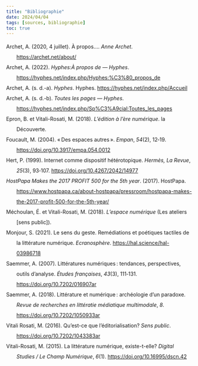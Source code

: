 ```yaml
---
title: "Bibliographie"
date: 2024/04/04
tags: [sources, bibliographie]
toc: true
---
```


<!DOCTYPE html PUBLIC "-//W3C//DTD XHTML 1.1//EN" "http://www.w3.org/TR/xhtml11/DTD/xhtml11.dtd">
<html xmlns="http://www.w3.org/1999/xhtml" xml:lang="en">
<head>
<meta http-equiv="Content-Type" content="text/html; charset=utf-8"/>
<title>Bibliographie</title>
</head>
<body>
<div class="csl-bib-body" style="line-height: 2; margin-left: 2em; text-indent:-2em;">
  <div class="csl-entry">Archet, A. (2020, 4 juillet). À propos…. <i>Anne Archet</i>. <a href="https://archet.net/about/">https://archet.net/about/</a></div>
  <span class="Z3988" title="url_ver=Z39.88-2004&amp;ctx_ver=Z39.88-2004&amp;rfr_id=info%3Asid%2Fzotero.org%3A2&amp;rft_val_fmt=info%3Aofi%2Ffmt%3Akev%3Amtx%3Adc&amp;rft.type=blogPost&amp;rft.title=%C3%80%20propos%E2%80%A6&amp;rft.description=Biographie%20plus%20ou%20moins%20exacte%20d%E2%80%99Anne%20Archet.&amp;rft.identifier=https%3A%2F%2Farchet.net%2Fabout%2F&amp;rft.aufirst=Anne&amp;rft.aulast=Archet&amp;rft.au=Anne%20Archet&amp;rft.date=2020-07-04&amp;rft.language=fr-FR"></span>
  <div class="csl-entry">Archet, A. (2022). <i>Hyphes:À propos de — Hyphes</i>. <a href="https://hyphes.net/index.php/Hyphes:%C3%80_propos_de">https://hyphes.net/index.php/Hyphes:%C3%80_propos_de</a></div>
  <span class="Z3988" title="url_ver=Z39.88-2004&amp;ctx_ver=Z39.88-2004&amp;rfr_id=info%3Asid%2Fzotero.org%3A2&amp;rft_val_fmt=info%3Aofi%2Ffmt%3Akev%3Amtx%3Adc&amp;rft.type=webpage&amp;rft.title=Hyphes%3A%C3%80%20propos%20de%20%E2%80%94%20Hyphes&amp;rft.identifier=https%3A%2F%2Fhyphes.net%2Findex.php%2FHyphes%3A%25C3%2580_propos_de&amp;rft.aufirst=Anne&amp;rft.aulast=Archet&amp;rft.au=Anne%20Archet&amp;rft.date=2022"></span>
  <div class="csl-entry">Archet, A. (s. d.-a). <i>Hyphes</i>. Hyphes. <a href="https://hyphes.net/index.php/Accueil">https://hyphes.net/index.php/Accueil</a></div>
  <span class="Z3988" title="url_ver=Z39.88-2004&amp;ctx_ver=Z39.88-2004&amp;rfr_id=info%3Asid%2Fzotero.org%3A2&amp;rft_val_fmt=info%3Aofi%2Ffmt%3Akev%3Amtx%3Adc&amp;rft.type=webpage&amp;rft.title=Hyphes&amp;rft.identifier=https%3A%2F%2Fhyphes.net%2Findex.php%2FAccueil&amp;rft.aufirst=Anne&amp;rft.aulast=Archet&amp;rft.au=Anne%20Archet&amp;rft.language=fr"></span>
  <div class="csl-entry">Archet, A. (s. d.-b). <i>Toutes les pages — Hyphes</i>. <a href="https://hyphes.net/index.php/Sp%C3%A9cial:Toutes_les_pages">https://hyphes.net/index.php/Sp%C3%A9cial:Toutes_les_pages</a></div>
  <span class="Z3988" title="url_ver=Z39.88-2004&amp;ctx_ver=Z39.88-2004&amp;rfr_id=info%3Asid%2Fzotero.org%3A2&amp;rft_val_fmt=info%3Aofi%2Ffmt%3Akev%3Amtx%3Adc&amp;rft.type=webpage&amp;rft.title=Toutes%20les%20pages%20%E2%80%94%20Hyphes&amp;rft.identifier=https%3A%2F%2Fhyphes.net%2Findex.php%2FSp%25C3%25A9cial%3AToutes_les_pages&amp;rft.aufirst=Anne&amp;rft.aulast=Archet&amp;rft.au=Anne%20Archet"></span>
  <div class="csl-entry">Epron, B. et Vitali-Rosati, M. (2018). <i>L’édition à l’ère numérique</i>. la Découverte.</div>
  <span class="Z3988" title="url_ver=Z39.88-2004&amp;ctx_ver=Z39.88-2004&amp;rfr_id=info%3Asid%2Fzotero.org%3A2&amp;rft_id=urn%3Aisbn%3A978-2-7071-9935-5&amp;rft_val_fmt=info%3Aofi%2Ffmt%3Akev%3Amtx%3Abook&amp;rft.genre=book&amp;rft.btitle=L'%C3%A9dition%20%C3%A0%20l'%C3%A8re%20num%C3%A9rique&amp;rft.place=Paris&amp;rft.publisher=la%20D%C3%A9couverte&amp;rft.series=Rep%C3%A8res&amp;rft.aufirst=Beno%C3%AEt&amp;rft.aulast=Epron&amp;rft.au=Beno%C3%AEt%20Epron&amp;rft.au=Marcello%20Vitali-Rosati&amp;rft.date=2018&amp;rft.isbn=978-2-7071-9935-5&amp;rft.language=fr"></span>
  <div class="csl-entry">Foucault, M. (2004). « Des espaces autres ». <i>Empan</i>, <i>54</i>(2), 12‑19. <a href="https://doi.org/10.3917/empa.054.0012">https://doi.org/10.3917/empa.054.0012</a></div>
  <span class="Z3988" title="url_ver=Z39.88-2004&amp;ctx_ver=Z39.88-2004&amp;rfr_id=info%3Asid%2Fzotero.org%3A2&amp;rft_id=info%3Adoi%2F10.3917%2Fempa.054.0012&amp;rft_val_fmt=info%3Aofi%2Ffmt%3Akev%3Amtx%3Ajournal&amp;rft.genre=article&amp;rft.atitle=%C2%AB%20Des%20espaces%20autres%20%C2%BB&amp;rft.jtitle=Empan&amp;rft.stitle=Empan&amp;rft.volume=54&amp;rft.issue=2&amp;rft.aufirst=Michel&amp;rft.aulast=Foucault&amp;rft.au=Michel%20Foucault&amp;rft.date=2004&amp;rft.pages=12-19&amp;rft.spage=12&amp;rft.epage=19&amp;rft.issn=1152-3336&amp;rft.language=fr"></span>
  <div class="csl-entry">Hert, P. (1999). Internet comme dispositif hétérotopique. <i>Hermès, La Revue</i>, <i>25</i>(3), 93‑107. <a href="https://doi.org/10.4267/2042/14977">https://doi.org/10.4267/2042/14977</a></div>
  <span class="Z3988" title="url_ver=Z39.88-2004&amp;ctx_ver=Z39.88-2004&amp;rfr_id=info%3Asid%2Fzotero.org%3A2&amp;rft_id=info%3Adoi%2F10.4267%2F2042%2F14977&amp;rft_val_fmt=info%3Aofi%2Ffmt%3Akev%3Amtx%3Ajournal&amp;rft.genre=article&amp;rft.atitle=Internet%20comme%20dispositif%20h%C3%A9t%C3%A9rotopique&amp;rft.jtitle=Herm%C3%A8s%2C%20La%20Revue&amp;rft.stitle=Herm%C3%A8s%2C%20La%20Revue&amp;rft.volume=25&amp;rft.issue=3&amp;rft.aufirst=Philippe&amp;rft.aulast=Hert&amp;rft.au=Philippe%20Hert&amp;rft.date=1999&amp;rft.pages=93-107&amp;rft.spage=93&amp;rft.epage=107&amp;rft.issn=0767-9513&amp;rft.language=fr"></span>
  <div class="csl-entry"><i>HostPapa Makes the 2017 PROFIT 500 for the 5th year</i>. (2017). HostPapa. <a href="https://www.hostpapa.ca/about-hostpapa/pressroom/hostpapa-makes-the-2017-profit-500-for-the-5th-year/">https://www.hostpapa.ca/about-hostpapa/pressroom/hostpapa-makes-the-2017-profit-500-for-the-5th-year/</a></div>
  <span class="Z3988" title="url_ver=Z39.88-2004&amp;ctx_ver=Z39.88-2004&amp;rfr_id=info%3Asid%2Fzotero.org%3A2&amp;rft_val_fmt=info%3Aofi%2Ffmt%3Akev%3Amtx%3Adc&amp;rft.type=webpage&amp;rft.title=HostPapa%20Makes%20the%202017%20PROFIT%20500%20for%20the%205th%20year&amp;rft.description=Have%20any%20questions%3F%20Talk%20with%20us%20directly%20using%20LiveChat.&amp;rft.identifier=https%3A%2F%2Fwww.hostpapa.ca%2Fabout-hostpapa%2Fpressroom%2Fhostpapa-makes-the-2017-profit-500-for-the-5th-year%2F&amp;rft.date=2017&amp;rft.language=en"></span>
  <div class="csl-entry">Méchoulan, É. et Vitali-Rosati, M. (2018). <i>L’espace numérique</i> (Les ateliers [sens public]).</div>
  <span class="Z3988" title="url_ver=Z39.88-2004&amp;ctx_ver=Z39.88-2004&amp;rfr_id=info%3Asid%2Fzotero.org%3A2&amp;rft_id=urn%3Aisbn%3A978-2-924925-01-0&amp;rft_val_fmt=info%3Aofi%2Ffmt%3Akev%3Amtx%3Abook&amp;rft.genre=book&amp;rft.btitle=L'espace%20num%C3%A9rique&amp;rft.place=Montr%C3%A9al&amp;rft.edition=Les%20ateliers%20%5Bsens%20public%5D&amp;rft.aufirst=%C3%89ric&amp;rft.aulast=M%C3%A9choulan&amp;rft.au=%C3%89ric%20M%C3%A9choulan&amp;rft.au=Marcello%20Vitali-Rosati&amp;rft.date=2018-10&amp;rft.tpages=177&amp;rft.isbn=978-2-924925-01-0&amp;rft.language=fr"></span>
  <div class="csl-entry">Monjour, S. (2021). Le sens du geste. Remédiations et poétiques tactiles de la littérature numérique. <i>Ecranosphère</i>. <a href="https://hal.science/hal-03986718">https://hal.science/hal-03986718</a></div>
  <span class="Z3988" title="url_ver=Z39.88-2004&amp;ctx_ver=Z39.88-2004&amp;rfr_id=info%3Asid%2Fzotero.org%3A2&amp;rft_val_fmt=info%3Aofi%2Ffmt%3Akev%3Amtx%3Ajournal&amp;rft.genre=article&amp;rft.atitle=Le%20sens%20du%20geste.%20Rem%C3%A9diations%20et%20po%C3%A9tiques%20tactiles%20de%20la%20litt%C3%A9rature%20num%C3%A9rique&amp;rft.jtitle=Ecranosph%C3%A8re&amp;rft.aufirst=Servanne&amp;rft.aulast=Monjour&amp;rft.au=Servanne%20Monjour&amp;rft.date=2021-09"></span>
  <div class="csl-entry">Saemmer, A. (2007). Littératures numériques : tendances, perspectives, outils d’analyse. <i>Études françaises</i>, <i>43</i>(3), 111‑131. <a href="https://doi.org/10.7202/016907ar">https://doi.org/10.7202/016907ar</a></div>
  <span class="Z3988" title="url_ver=Z39.88-2004&amp;ctx_ver=Z39.88-2004&amp;rfr_id=info%3Asid%2Fzotero.org%3A2&amp;rft_id=info%3Adoi%2F10.7202%2F016907ar&amp;rft_val_fmt=info%3Aofi%2Ffmt%3Akev%3Amtx%3Ajournal&amp;rft.genre=article&amp;rft.atitle=Litt%C3%A9ratures%20num%C3%A9riques%20%3A%20tendances%2C%20perspectives%2C%20outils%20d%E2%80%99analyse&amp;rft.jtitle=%C3%89tudes%20fran%C3%A7aises&amp;rft.stitle=etudfr&amp;rft.volume=43&amp;rft.issue=3&amp;rft.aufirst=Alexandra&amp;rft.aulast=Saemmer&amp;rft.au=Alexandra%20Saemmer&amp;rft.date=2007&amp;rft.pages=111-131&amp;rft.spage=111&amp;rft.epage=131&amp;rft.issn=0014-2085%2C%201492-1405&amp;rft.language=fr"></span>
  <div class="csl-entry">Saemmer, A. (2018). Littérature et numérique : archéologie d’un paradoxe. <i>Revue de recherches en littératie médiatique multimodale</i>, <i>8</i>. <a href="https://doi.org/10.7202/1050933ar">https://doi.org/10.7202/1050933ar</a></div>
  <span class="Z3988" title="url_ver=Z39.88-2004&amp;ctx_ver=Z39.88-2004&amp;rfr_id=info%3Asid%2Fzotero.org%3A2&amp;rft_id=info%3Adoi%2F10.7202%2F1050933ar&amp;rft_val_fmt=info%3Aofi%2Ffmt%3Akev%3Amtx%3Ajournal&amp;rft.genre=article&amp;rft.atitle=Litt%C3%A9rature%20et%20num%C3%A9rique%20%3A%20arch%C3%A9ologie%20d%E2%80%99un%20paradoxe&amp;rft.jtitle=Revue%20de%20recherches%20en%20litt%C3%A9ratie%20m%C3%A9diatique%20multimodale&amp;rft.stitle=rechercheslmm&amp;rft.volume=8&amp;rft.aufirst=Alexandra&amp;rft.aulast=Saemmer&amp;rft.au=Alexandra%20Saemmer&amp;rft.date=2018&amp;rft.issn=2368-9242&amp;rft.language=fr"></span>
  <div class="csl-entry">Vitali Rosati, M. (2016). Qu’est-ce que l’éditorialisation? <i>Sens public</i>. <a href="https://doi.org/10.7202/1043383ar">https://doi.org/10.7202/1043383ar</a></div>
  <span class="Z3988" title="url_ver=Z39.88-2004&amp;ctx_ver=Z39.88-2004&amp;rfr_id=info%3Asid%2Fzotero.org%3A2&amp;rft_id=info%3Adoi%2F10.7202%2F1043383ar&amp;rft_val_fmt=info%3Aofi%2Ffmt%3Akev%3Amtx%3Ajournal&amp;rft.genre=article&amp;rft.atitle=Qu'est-ce%20que%20l'%C3%A9ditorialisation%3F&amp;rft.jtitle=Sens%20public&amp;rft.stitle=sp&amp;rft.aufirst=Marcello&amp;rft.aulast=Vitali%20Rosati&amp;rft.au=Marcello%20Vitali%20Rosati&amp;rft.date=2016&amp;rft.issn=2104-3272&amp;rft.language=fr"></span>
  <div class="csl-entry">Vitali-Rosati, M. (2015). La littérature numérique, existe-t-elle? <i>Digital Studies / Le Champ Numérique</i>, <i>6</i>(1). <a href="https://doi.org/10.16995/dscn.42">https://doi.org/10.16995/dscn.42</a></div>
  <span class="Z3988" title="url_ver=Z39.88-2004&amp;ctx_ver=Z39.88-2004&amp;rfr_id=info%3Asid%2Fzotero.org%3A2&amp;rft_id=info%3Adoi%2F10.16995%2Fdscn.42&amp;rft_val_fmt=info%3Aofi%2Ffmt%3Akev%3Amtx%3Ajournal&amp;rft.genre=article&amp;rft.atitle=La%20litt%C3%A9rature%20num%C3%A9rique%2C%20existe-t-elle%3F&amp;rft.jtitle=Digital%20Studies%20%2F%20Le%20champ%20num%C3%A9rique&amp;rft.volume=6&amp;rft.issue=1&amp;rft.aufirst=Marcello&amp;rft.aulast=Vitali-Rosati&amp;rft.au=Marcello%20Vitali-Rosati&amp;rft.date=2015-02-06&amp;rft.issn=1918-3666&amp;rft.language=en"></span>
</div></body>
</html>
